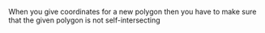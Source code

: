 When you give coordinates for a new polygon then you have to make sure that the given polygon is not self-intersecting